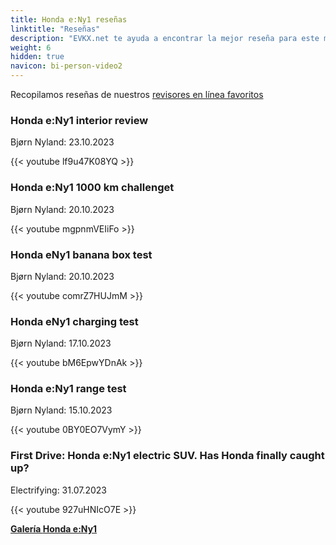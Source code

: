 ```yaml
---
title: Honda e:Ny1 reseñas
linktitle: "Reseñas"
description: "EVKX.net te ayuda a encontrar la mejor reseña para este modelo."
weight: 6
hidden: true
navicon: bi-person-video2
---
```

Recopilamos reseñas de nuestros [revisores en línea favoritos](../../../../../guides/evreviewers/)

<div class="container text-center shadow p-2 pe-4 mb-5 bg-body-tertiary rounded border">
<h3>Honda e:Ny1 interior review</h3>
<p>Bjørn Nyland: 23.10.2023</p>

{{< youtube lf9u47K08YQ >}}

</div>
<div class="container text-center shadow p-2 pe-4 mb-5 bg-body-tertiary rounded border">
<h3>Honda e:Ny1 1000 km challenget</h3>
<p>Bjørn Nyland: 20.10.2023</p>

{{< youtube mgpnmVEIiFo >}}

</div>
<div class="container text-center shadow p-2 pe-4 mb-5 bg-body-tertiary rounded border">
<h3>Honda eNy1 banana box test</h3>
<p>Bjørn Nyland: 20.10.2023</p>

{{< youtube comrZ7HUJmM >}}

</div>
<div class="container text-center shadow p-2 pe-4 mb-5 bg-body-tertiary rounded border">
<h3>Honda eNy1 charging test</h3>
<p>Bjørn Nyland: 17.10.2023</p>

{{< youtube bM6EpwYDnAk >}}

</div>
<div class="container text-center shadow p-2 pe-4 mb-5 bg-body-tertiary rounded border">
<h3>Honda e:Ny1 range test</h3>
<p>Bjørn Nyland: 15.10.2023</p>

{{< youtube 0BY0EO7VymY >}}

</div>
<div class="container text-center shadow p-2 pe-4 mb-5 bg-body-tertiary rounded border">
<h3>First Drive: Honda e:Ny1 electric SUV. Has Honda finally caught up?</h3>
<p>Electrifying: 31.07.2023</p>

{{< youtube 927uHNIcO7E >}}

</div>
<div class="mt-3 mb-3">
<a href="../gallery/" class="text-decoration-none text-black">
<strong><i class="bi-arrow-left"></i>Galería  </strong>
</a>
<a href="../" class="text-decoration-none text-black float-end">
<strong>Honda e:Ny1 <i class="bi-arrow-right"></i></strong>
</a>
</div>
